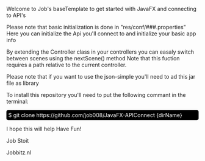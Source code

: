 Welcome to Job's baseTemplate to get started with JavaFX and connecting to API's

Please note that basic initialization is done in "res/conf/###.properties"
Here you can initialize the Api you'll connect to and initialize your basic app info

By extending the Controller class in your controllers you can easaly switch between scenes using the nextScene() method
Note that this fuction requires a path relative to the current controller.

Please note that if you want to use the json-simple you'll need to ad this jar file as library

To install this repository you'll need to put the following commant in the terminal:
<p style="background-color:#000; color: #ffffff; padding: 5px; border-radius: 5px;">$ git clone https://github.com/job008/JavaFX-APIConnect {dirName}</p>

I hope this will help
Have Fun!

Job Stoit

Jobbitz.nl



